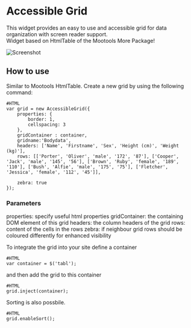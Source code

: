 Accessible Grid
===========

This widget provides an easy to use and accessible grid for data organization with screen reader support.	
Widget based on HtmlTable of the Mootools More Package! 

![Screenshot](http://www.accessiblemootoolsdemo.iao.fraunhofer.de/Mootools_Widgets/img/Grid.png)

How to use
----------

Similar to Mootools HtmlTable. Create a new grid by using the following command:

	#HTML
    var grid = new AccessibleGrid({
        properties: {
            border: 1,
            cellspacing: 3
        },
		gridContainer : container,
		gridname:'Bodydata',
        headers: ['Name', 'Firstname', 'Sex', 'Height (cm)', 'Weight (kg)'],
        rows: [['Porter', 'Oliver', 'male', '172', '87'], ['Cooper', 'Jack', 'male', '145', '56'], ['Brown', 'Ruby', 'female', '189', '110'], ['Bush', 'Alfie', 'male', '175', '75'], ['Fletcher', 'Jessica', 'female', '112', '45']],

        zebra: true
    });
	
### Parameters ###
properties: specify useful html properties
gridContainer: the containing DOM element of this grid
headers: the column headers of the grid
rows: content of the cells in the rows
zebra: if neighbour grid rows should be coloured differently for enhanced visibility

To integrate the grid into your site define a container

	#HTML
	var container = $('tabl');	
	
and then add the grid to this container

	#HTML
	grid.inject(container);

Sorting is also possbile.

	#HTML
	grid.enableSort();
	

	

